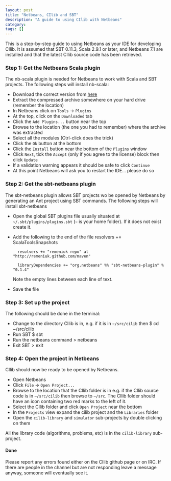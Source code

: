 ```yaml
---
layout: post
title: "Netbeans, CIlib and SBT"
description: "A guide to using CIlib with Netbeans"
category:
tags: []
---
```


This is a step-by-step guide to using Netbeans as your IDE for developing CIlib.
It is assumed that SBT 0.11.3, Scala 2.9.1 or later, and Netbeans 7.1 are installed
and that the latest CIlib source code has been retrieved.


### Step 1: Get the Netbeans Scala plugin

The nb-scala plugin is needed for Netbeans to work with Scala and SBT projects.
The following steps will install nb-scala:

- Download the correct version from [here](http://sourceforge.net/projects/erlybird/files/nb-scala/)
- Extract the compressed archive somewhere on your hard drive (remember the location)
- In Netbeans click on `Tools` -> `Plugins`
- At the top, click on the `Downloaded` tab
- Click the `Add Plugins...` button near the top
- Browse to the location (the one you had to remember) where the archive was extracted
- Select all the modules (Ctrl-click does the trick)
- Click the `Ok` button at the bottom
- Click the `Install` button near the bottom of the `Plugins` window
- Click `Next`, tick the `Accept` (only if you agree to the license) block then click `Update`
- If a validation warning appears it should be safe to click `Continue`
- At this point Netbeans will ask you to restart the IDE... please do so


### Step 2: Get the sbt-netbeans plugin

The sbt-netbeans plugin allows SBT projects wo be opened by Netbeans by generating
an Ant project using SBT commands. The following steps will install sbt-netbeans

- Open the global SBT plugins file usually situated at `~/.sbt/plugins/plugins.sbt`
(`~` is your home folder). If it does not exist create it.
- Add the following to the end of the file
        resolvers += ScalaToolsSnapshots

        resolvers += "remeniuk repo" at "http://remeniuk.github.com/maven"

        libraryDependencies += "org.netbeans" %% "sbt-netbeans-plugin" % "0.1.4"
    Note the empty lines between each line of text.
- Save the file


### Step 3: Set up the project

The following should be done in the terminal:

- Change to the directory CIlib is in, e.g. if it is in `~/src/cilib` then
        $ cd ~/src/cilib
- Run SBT
        $ sbt
- Run the netbeans command
        > netbeans
- Exit SBT
        > exit


### Step 4: Open the project in Netbeans

CIlib should now be ready to be opened by Netbeans.

- Open Netbeans
- Click `File` -> `Open Project...`
- Browse to the location that the CIlib folder is in e.g. if the CIlib source code
is in `~/src/cilib` then browse to `~/src`. The CIlib folder should have an icon
containing two red marks to the left of it.
- Select the CIlib folder and click `Open Project` near the bottom
- In the `Projects` view expand the cilib project and the `Libraries` folder
- Open the `cilib-library` and `simulator` sub-projects by double clicking on them

All the library code (algorithms, problems, etc) is in the `cilib-library` sub-project.

#### Done

Please report any errors found either on the CIlib github page or on IRC. If
there are people in the channel but are not responding leave a message anyway,
someone will eventually see it.
